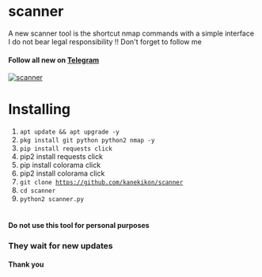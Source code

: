 # scanner
A new scanner tool is the shortcut nmap commands with a simple interface
I do not bear legal responsibility !!
Don't forget to follow me
#### Follow all new on [Telegram](https://youtu.be/BsFhpIDcd9I)
<a href="https://ibb.co/DrbBMp2"><img src="https://i.ibb.co/phPHKyF/scanner.jpg" alt="scanner" border="0"></a>

# Installing
1. <code>apt update && apt upgrade -y</code>
2. <code>pkg install git python python2 nmap -y</code> 
3. <code>pip install requests click</code>
4. pip2 install requests click</code>
5. pip install colorama click</code>
6. pip2 install colorama click</code>
7. <code>git clone https://github.com/kanekikon/scanner</code>
8. <code>cd scanner</code>
9. <code>python2 scanner.py</code><br><br>


#### Do not use this tool for personal purposes
### They wait for new updates
#### Thank you 

